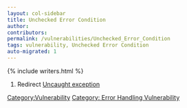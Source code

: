 ```yaml
---
layout: col-sidebar
title: Unchecked Error Condition
author:
contributors:
permalink: /vulnerabilities/Unchecked_Error_Condition
tags: vulnerability, Unchecked Error Condition
auto-migrated: 1
---
```


{% include writers.html %}

1.  Redirect [Uncaught exception](Uncaught_exception "wikilink")

[Category:Vulnerability](Category:Vulnerability "wikilink") [Category:
Error Handling
Vulnerability](Category:_Error_Handling_Vulnerability "wikilink")
